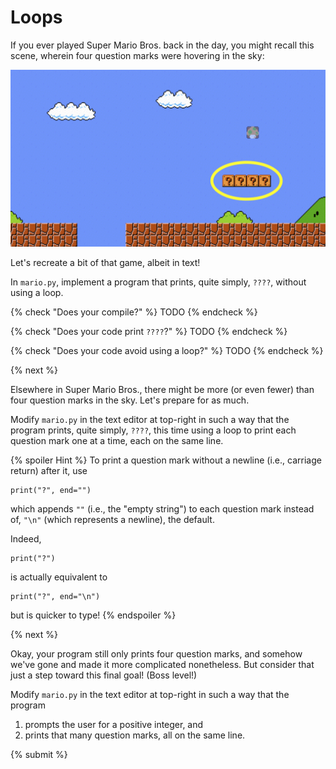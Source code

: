 # Loops

If you ever played Super Mario Bros. back in the day, you might recall this scene, wherein four question marks were hovering in the sky:

![bricks](bricks.png)

Let's recreate a bit of that game, albeit in text!

In `mario.py`, implement a program that prints, quite simply, `????`, without using a loop.


{% check "Does your compile?" %}
TODO
{% endcheck %}

{% check "Does your code print `????`?" %}
TODO
{% endcheck %}

{% check "Does your code avoid using a loop?" %}
TODO
{% endcheck %}

{% next %}

Elsewhere in Super Mario Bros., there might be more (or even fewer) than four question marks in the sky. Let's prepare for as much.

Modify `mario.py` in the text editor at top-right in such a way that the program prints, quite simply, `????`, this time using a loop to print each question mark one at a time, each on the same line.

{% spoiler Hint %}
To print a question mark without a newline (i.e., carriage return) after it, use

```
print("?", end="")
```

which appends `""` (i.e., the "empty string") to each question mark instead of, `"\n"` (which represents a newline), the default.

Indeed,

```
print("?")
```

is actually equivalent to

```
print("?", end="\n")
```

but is quicker to type!
{% endspoiler %}

{% next %}

Okay, your program still only prints four question marks, and somehow we've gone and made it more complicated nonetheless. But consider that just a step toward this final goal! (Boss level!)

Modify `mario.py` in the text editor at top-right in such a way that the program

1. prompts the user for a positive integer, and
2. prints that many question marks, all on the same line.

{% submit %}
